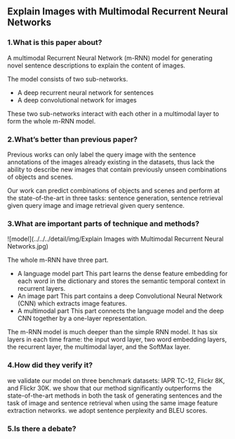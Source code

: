 ## Explain Images with Multimodal Recurrent Neural Networks

### 1.What is this paper about?

A multimodal Recurrent Neural Network (m-RNN) model for generating novel sentence descriptions to explain the content of images.

The model consists of two sub-networks.
- A deep recurrent neural network for sentences
- A deep convolutional network for images

These two sub-networks interact with each other in a multimodal layer to form the whole m-RNN model.

### 2.What’s better than previous paper?

Previous works can only label the query image with the sentence annotations of the images already existing in the datasets, thus lack the ability to describe new images that contain previously unseen combinations of objects and scenes.

Our work can predict combinations of objects and scenes and perform at the state-of-the-art in three tasks: sentence generation, sentence retrieval given query image and image retrieval given query sentence.


### 3.What are important parts of technique and methods?

![model](../../../detail/img/Explain Images with Multimodal Recurrent Neural Networks.jpg) 

The whole m-RNN have three part.
- A language model part
This part learns the dense feature embedding for each word in the dictionary and stores the semantic temporal context in recurrent layers.
- An image part
This part contains a deep Convolutional Neural Network (CNN) which extracts image features.
- A multimodal part 
This part connects the language model and the deep CNN together by a one-layer representation.

 
The m-RNN model is much deeper than the simple RNN model. It has six layers in each time frame: the input word layer, two word embedding layers, the recurrent layer, the multimodal layer, and the SoftMax layer.

### 4.How did they verify it?

we validate our model on three benchmark datasets: IAPR TC-12, Flickr 8K, and Flickr 30K. 
we show that our method significantly outperforms the state-of-the-art methods in both the task of generating sentences and the task of image and sentence retrieval when using the same image feature extraction networks.
we adopt sentence perplexity and BLEU scores.

### 5.Is there a debate?